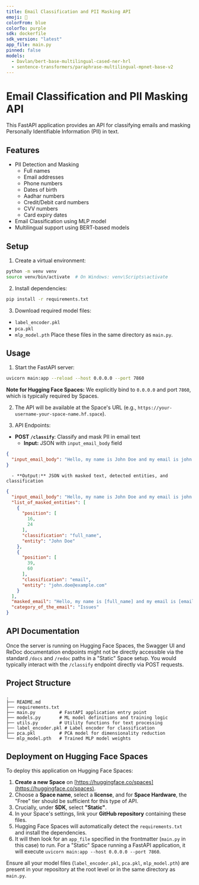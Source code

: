 ```yaml
---
title: Email Classification and PII Masking API
emoji: 📧
colorFrom: blue
colorTo: purple
sdk: dockerfile
sdk_version: "latest"
app_file: main.py
pinned: false
models:
  - Davlan/bert-base-multilingual-cased-ner-hrl
  - sentence-transformers/paraphrase-multilingual-mpnet-base-v2
---
```


# Email Classification and PII Masking API

This FastAPI application provides an API for classifying emails and masking Personally Identifiable Information (PII) in text.

## Features

- PII Detection and Masking
  - Full names
  - Email addresses
  - Phone numbers
  - Dates of birth
  - Aadhar numbers
  - Credit/Debit card numbers
  - CVV numbers
  - Card expiry dates
- Email Classification using MLP model
- Multilingual support using BERT-based models

## Setup

1. Create a virtual environment:
```bash
python -m venv venv
source venv/bin/activate  # On Windows: venv\Scripts\activate
```

2.  Install dependencies:

```bash
pip install -r requirements.txt
```

3.  Download required model files:

  - `label_encoder.pkl`
  - `pca.pkl`
  - `mlp_model.pth`
    Place these files in the same directory as `main.py`.

## Usage

1.  Start the FastAPI server:

```bash
uvicorn main:app --reload --host 0.0.0.0 --port 7860
```

**Note for Hugging Face Spaces:** We explicitly bind to `0.0.0.0` and port `7860`, which is typically required by Spaces.

2.  The API will be available at the Space's URL (e.g., `https://your-username-your-space-name.hf.space`).

3.  API Endpoints:

  - **POST `/classify`**: Classify and mask PII in email text
      - **Input:** JSON with `input_email_body` field
```json
{
  "input_email_body": "Hello, my name is John Doe and my email is john.doe@example.com. Please help with my billing issue."
}
```
      - **Output:** JSON with masked text, detected entities, and classification
```json
{
  "input_email_body": "Hello, my name is John Doe and my email is john.doe@example.com. Please help with my billing issue.",
  "list_of_masked_entities": [
    {
      "position": [
        16,
        24
      ],
      "classification": "full_name",
      "entity": "John Doe"
    },
    {
      "position": [
        39,
        60
      ],
      "classification": "email",
      "entity": "john.doe@example.com"
    }
  ],
  "masked_email": "Hello, my name is [full_name] and my email is [email]. I'm having trouble with my account.",
  "category_of_the_email": "Issues"
}
```

## API Documentation

Once the server is running on Hugging Face Spaces, the Swagger UI and ReDoc documentation endpoints might not be directly accessible via the standard `/docs` and `/redoc` paths in a "Static" Space setup. You would typically interact with the `/classify` endpoint directly via POST requests.

## Project Structure

```
.
├── README.md
├── requirements.txt
├── main.py         # FastAPI application entry point
├── models.py       # ML model definitions and training logic
├── utils.py        # Utility functions for text processing
├── label_encoder.pkl # Label encoder for classification
├── pca.pkl         # PCA model for dimensionality reduction
└── mlp_model.pth   # Trained MLP model weights
```

## Deployment on Hugging Face Spaces

To deploy this application on Hugging Face Spaces:

1.  **Create a new Space** on [https://huggingface.co/spaces](https://huggingface.co/spaces).
2.  Choose a **Space name**, select a **license**, and for **Space Hardware**, the "Free" tier should be sufficient for this type of API.
3.  Crucially, under **SDK**, select **"Static"**.
4.  In your Space's settings, link your **GitHub repository** containing these files.
5.  Hugging Face Spaces will automatically detect the `requirements.txt` and install the dependencies.
6.  It will then look for an `app_file` specified in the frontmatter (`main.py` in this case) to run. For a "Static" Space running a FastAPI application, it will execute `uvicorn main:app --host 0.0.0.0 --port 7860`.

Ensure all your model files (`label_encoder.pkl`, `pca.pkl`, `mlp_model.pth`) are present in your repository at the root level or in the same directory as `main.py`.
